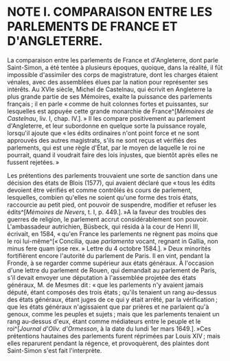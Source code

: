 # NOTE I. COMPARAISON ENTRE LES PARLEMENTS DE FRANCE ET D'ANGLETERRE.

La comparaison entre les parlements de France et d'Angleterre, dont parle
Saint-Simon, a été tentée à plusieurs époques, quoique, dans la réalité, il
fût impossible d'assimiler des corps de magistrature, dont les charges étaient
vénales, avec des assemblées élues par la nation pour représenter ses
intérêts. Au XVIe siècle, Michel de Castelnau, qui écrivit en Angleterre la
plus grande partie de ses Mémoires, exalte la puissance des parlements
français ; il en parle « comme de huit colonnes fortes et puissantes, sur
lesquelles est appuyée cette grande monarchie de France^[*Mémoires de
Castelnau*, liv. I, chap. IV.]. » Il les compare positivement au parlement
d'Angleterre, et leur subordonne en quelque sorte la puissance royale,
lorsqu'il ajoute que « les édits ordinaires n'ont point force et ne sont
approuvés des autres magistrats, s'ils ne sont reçus et vérifiés des
parlements, qui est une règle d'État, par le moyen de laquelle le roi ne
pourrait, quand il voudrait faire des lois injustes, que bientôt après elles
ne fussent rejetées. »

Les prétentions des parlements trouvaient une sorte de sanction dans une
décision des états de Blois (1577), qui avaient déclaré que « tous les édits
devoient être vérifiés et comme contrôlés ès cours de parlement, lesquelles,
combien qu'elles ne soient qu'une forme des trois états, raccourcie au petit
pied, ont pouvoir de suspendre, modifier et refuser les édits^[*Mémoires de
Nevers*, t. I, p. 449.]. »A la faveur des troubles des guerres de religion, le
parlement accrut considérablement son pouvoir. L'ambassadeur autrichien,
Büsbeck, qui résida à la cour de Henri III, écrivait, en 1584, « qu'en France
les parlements ne règnent pas moins que le roi lui-même^[« Concilia, quae
*parlamenta* vocant, regnant in Gallia, non minus fere quam ipse rex. » Lettre
du 4 octobre 1584.]. » Deux minorités fortifièrent encore l'autorité du
parlement de Paris. Il en vint, pendant la Fronde, à se regarder comme
supérieur aux états généraux. À l'occasion d'une lettre du parlement de Rouen,
qui demandait au parlement de Paris, s'il devait envoyer une députation à
l'assemblée projetée des états généraux, M. de Mesmes dit : « que les
parlements n'y avaient jamais député, étant composés des trois états ; qu'ils
tenaient un rang au-dessus des états généraux, étant juges de ce qui y était
arrêté, par la vérification ; que les états généraux n'agissaient que par
prières et ne parlaient qu'à genoux, comme les peuples et sujets ; mais que les
parlements tenaient un rang au-dessus d'eux, étant comme médiateurs entre le
peuple et le roi^[*Journal d'Oliv. d'Ormesson*, à la date du lundi 1er mars
1649.]. »Ces prétentions hautaines des parlements furent réprimées par Louis
XIV ; mais elles reparurent pendant la régence, et provoquèrent, des plaintes
dont Saint-Simon s'est fait l'interprète.
